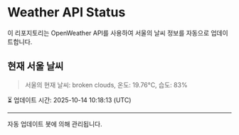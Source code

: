 
# Weather API Status

이 리포지토리는 OpenWeather API를 사용하여 서울의 날씨 정보를 자동으로 업데이트합니다.

## 현재 서울 날씨
> 서울의 현재 날씨: broken clouds, 온도: 19.76°C, 습도: 83%

⏳ 업데이트 시간: 2025-10-14 10:18:13 (UTC)

---
자동 업데이트 봇에 의해 관리됩니다.
